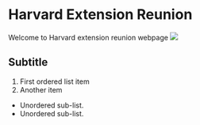 # Harvard Extension Reunion
Welcome to Harvard extension reunion webpage
<img src="images/myheadshot.png?raw=true"/>

## Subtitle

1. First ordered list item 
2. Another item 

- Unordered sub-list. 
- Unordered sub-list. 
